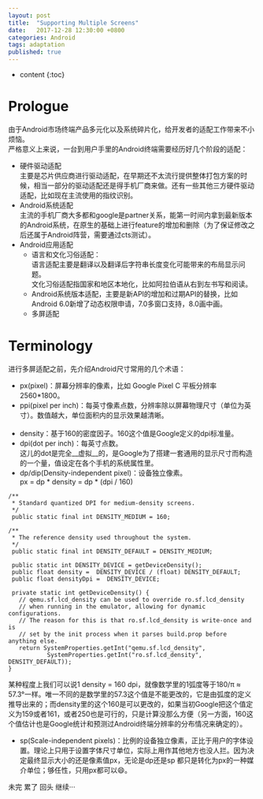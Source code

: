 ```yaml
---
layout: post
title:  "Supporting Multiple Screens"
date:   2017-12-28 12:30:00 +0800
categories: Android
tags: adaptation
published: true
---
```


* content
{:toc}


# Prologue
由于Android市场终端产品多元化以及系统碎片化，给开发者的适配工作带来不小烦恼。
<br>
严格意义上来说，一台到用户手里的Android终端需要经历好几个阶段的适配：
<br>
 * 硬件驱动适配<br>
   主要是芯片供应商进行驱动适配，在早期还不太流行提供整体打包方案的时候，相当一部分的驱动适配还是得手机厂商来做。还有一些其他三方硬件驱动适配，比如现在主流使用的指纹识别。
 * Android系统适配<br>
   主流的手机厂商大多都和google是partner关系，能第一时间内拿到最新版本的Android系统，在原生的基础上进行feature的增加和删除（为了保证修改之后还属于Android阵营，需要通过cts测试）。
 * Android应用适配<br>
   * 语言和文化习俗适配：<br>
     语言适配主要是翻译以及翻译后字符串长度变化可能带来的布局显示问题。<br>
     文化习俗适配指国家和地区本地化，比如阿拉伯语从右到左书写和阅读。
   * Android系统版本适配，主要是新API的增加和过期API的替换，比如Android 6.0新增了动态权限申请，7.0多窗口支持，8.0画中画。
   * 多屏适配

# Terminology
进行多屏适配之前，先介绍Android尺寸常用的几个术语：<br>
 * px(pixel)：屏幕分辨率的像素，比如 Google Pixel C 平板分辨率2560*1800。
 * ppi(pixel per inch)：每英寸像素点数，分辨率除以屏幕物理尺寸（单位为英寸）。数值越大，单位面积内的显示效果越清晰。
 <br><br>
 * density：基于160的密度因子。160这个值是Google定义的dpi标准量。
 * dpi(dot per inch)：每英寸点数。<br>
   这儿的dot是完全__虚拟__的，是Google为了搭建一套通用的显示尺寸而构造的一个量，值设定在各个手机的系统属性里。
 * dp/dip(Density-independent pixel)：设备独立像素。<br>
   px = dp \* density = dp \* (dpi / 160)

 ```
 /**
  * Standard quantized DPI for medium-density screens.
  */
  public static final int DENSITY_MEDIUM = 160;

 /**
  * The reference density used throughout the system.
  */
  public static final int DENSITY_DEFAULT = DENSITY_MEDIUM;

  public static int DENSITY_DEVICE = getDeviceDensity();
  public float density =  DENSITY_DEVICE / (float) DENSITY_DEFAULT;
  public float densityDpi =  DENSITY_DEVICE;

  private static int getDeviceDensity() {
    // qemu.sf.lcd_density can be used to override ro.sf.lcd_density
    // when running in the emulator, allowing for dynamic configurations.
    // The reason for this is that ro.sf.lcd_density is write-once and is
    // set by the init process when it parses build.prop before anything else.
    return SystemProperties.getInt("qemu.sf.lcd_density",
            SystemProperties.getInt("ro.sf.lcd_density", DENSITY_DEFAULT));
}
 ```
 某种程度上我们可以说1 density = 160 dpi，就像数学里的1弧度等于180/π ≈ 57.3°一样。唯一不同的是数学里的57.3这个值是不能更改的，它是由弧度的定义推导出来的；而density里的这个160是可以更改的，如果当初Google把这个值定义为159或者161，或者250也是可行的，只是计算没那么方便（另一方面，160这个值估计也是Google统计和预测过Android终端分辨率的分布情况来确定的）。

 * sp(Scale-independent pixels)：比例的设备独立像素，正比于用户的字体设置。理论上只用于设置字体尺寸单位，实际上用作其他地方也没人拦。因为决定最终显示大小的还是像素值px，无论是dp还是sp 都只是转化为px的一种媒介单位；够任性，只用px都可以:smile:。


未完 累了 回头 继续···
